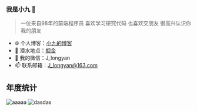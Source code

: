
###  我是小九 🚀

> 一位来自98年的前端程序员 喜欢学习研究代码 也喜欢交朋友 很高兴认识你 我的朋友

- 🌐 个人博客：[小九的博客](https://jiangly.com/)
- 🏡 潜水地点：[掘金](https://juejin.cn/user/3861140568811576/posts)
- 💬 我的微信：J_longyan
- 📫 联系邮箱：J_longyan@163.com



## 年度统计


![aaaaa](https://github-readme-stats.vercel.app/api?username=longyanjiang&hide_border=true&show_icons=true&include_all_commits=true&line_height=21&layout=default&theme=buefy&locale=cn&custom_title=小九的github统计)
![dasdas](https://github-readme-stats.vercel.app/api/top-langs/?username=longyanjiang&hide_border=true&layout=default&theme=buefy&locale=cn&custom_title=小九常用的语言)
